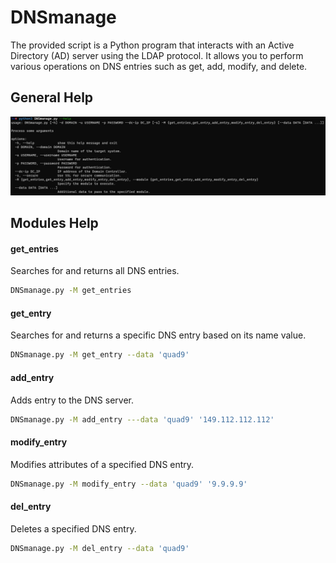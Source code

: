 # DNSmanage
The provided script is a Python program that interacts with an Active Directory (AD) server using the LDAP protocol. It allows you to perform various operations on DNS entries such as get, add, modify, and delete.

## General Help
![alt text](https://raw.githubusercontent.com/CobblePot59/DNSmanage/main/pictures/DNSmanage.jpg)

## Modules Help
#### get_entries
Searches for and returns all DNS entries.
```sh
DNSmanage.py -M get_entries
```
#### get_entry
Searches for and returns a specific DNS entry based on its name value.
```sh
DNSmanage.py -M get_entry --data 'quad9'
```
#### add_entry
Adds entry to the DNS server.
```sh
DNSmanage.py -M add_entry ---data 'quad9' '149.112.112.112'
```
#### modify_entry
Modifies attributes of a specified DNS entry.
```sh
DNSmanage.py -M modify_entry --data 'quad9' '9.9.9.9'
```
#### del_entry
Deletes a specified DNS entry.
```sh
DNSmanage.py -M del_entry --data 'quad9'
```
